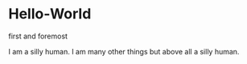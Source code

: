 # Hello-World
first and foremost

I am a silly human. I am many other things but above all a silly human.
